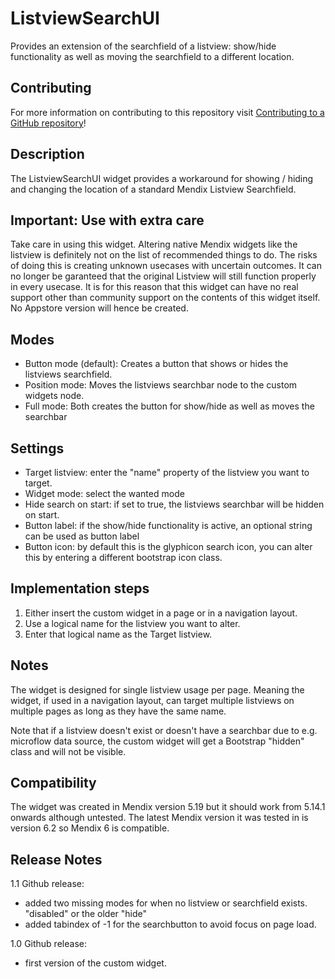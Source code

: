 # ListviewSearchUI
Provides an extension of the searchfield of a listview: show/hide functionality as well as moving the searchfield to a different location.

## Contributing

For more information on contributing to this repository visit [Contributing to a GitHub repository](https://world.mendix.com/display/howto50/Contributing+to+a+GitHub+repository)!

## Description

The ListviewSearchUI widget provides a workaround for showing / hiding and changing the location of a standard Mendix Listview Searchfield. 

## Important: Use with extra care

Take care in using this widget. Altering native Mendix widgets like the listview is definitely not on the list of recommended things to do. The risks of doing this is creating unknown usecases with uncertain outcomes. It can no longer be garanteed that the original Listview will still function properly in every usecase. It is for this reason that this widget can have no real support other than community support on the contents of this widget itself. No Appstore version will hence be created.

## Modes

- Button mode (default):
  Creates a button that shows or hides the listviews searchfield.
- Position mode:
  Moves the listviews searchbar node to the custom widgets node.
- Full mode:
  Both creates the button for show/hide as well as moves the searchbar

## Settings
- Target listview: enter the "name" property of the listview you want to target.
- Widget mode: select the wanted mode
- Hide search on start: if set to true, the listviews searchbar will be hidden on start.
- Button label: if the show/hide functionality is active, an optional string can be used as button label
- Button icon: by default this is the glyphicon search icon, you can alter this by entering a different bootstrap icon class.


## Implementation steps

1. Either insert the custom widget in a page or in a navigation layout.
2. Use a logical name for the listview you want to alter.
3. Enter that logical name as the Target listview.

## Notes
The widget is designed for single listview usage per page. Meaning the widget, if used in a navigation layout, can target multiple listviews on multiple pages as long as they have the same name.

Note that if a listview doesn't exist or doesn't have a searchbar due to e.g. microflow data source, the custom widget will get a Bootstrap "hidden" class and will not be visible.

## Compatibility
The widget was created in Mendix version 5.19 but it should work from 5.14.1 onwards although untested.
The latest Mendix version it was tested in is version 6.2 so Mendix 6 is compatible.

## Release Notes
1.1 Github release:
- added two missing modes for when no listview or searchfield exists. "disabled" or the older "hide"
- added tabindex of -1 for the searchbutton to avoid focus on page load.

1.0 Github release:
- first version of the custom widget.
